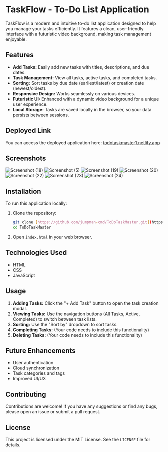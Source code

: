 # TaskFlow - To-Do List Application

TaskFlow is a modern and intuitive to-do list application designed to help you manage your tasks efficiently. It features a clean, user-friendly interface with a futuristic video background, making task management enjoyable.

## Features

* **Add Tasks:** Easily add new tasks with titles, descriptions, and due dates.
* **Task Management:** View all tasks, active tasks, and completed tasks.
* **Sorting:** Sort tasks by due date (earliest/latest) or creation date (newest/oldest).
* **Responsive Design:** Works seamlessly on various devices.
* **Futuristic UI:** Enhanced with a dynamic video background for a unique user experience.
* **Local Storage:** Tasks are saved locally in the browser, so your data persists between sessions.

## Deployed Link

You can access the deployed application here: [todotaskmaster1.netlify.app](https://todotaskmaster1.netlify.app)

## Screenshots
![Screenshot (18)](https://github.com/user-attachments/assets/4515df95-4902-41e1-b650-cf199e3842ac)
![Screenshot (5)](https://github.com/user-attachments/assets/f0d6b6bc-790f-4f1f-9060-982599087127)
![Screenshot (19)](https://github.com/user-attachments/assets/28e8ee8e-838e-4aea-ac4d-6ecc430f6705)
![Screenshot (20)](https://github.com/user-attachments/assets/e3a8bb71-7b3f-4dd0-b299-ad2466e64a4f)
![Screenshot (22)](https://github.com/user-attachments/assets/805dcea1-3e45-49d8-a9c2-1bace26f8226)
![Screenshot (23)](https://github.com/user-attachments/assets/f5ff84e1-6730-454a-9e00-a2134da7c8c6)
![Screenshot (24)](https://github.com/user-attachments/assets/c2d2e86f-feaa-464f-8bac-3e8b9d49761d)

## Installation

To run this application locally:

1.  Clone the repository:

    ```bash
    git clone [https://github.com/jumpman-cmd/ToDoTaskMaster.git](https://github.com/jumpman-cmd/ToDoTaskMaster.git)
    cd ToDoTaskMaster
    ```

2.  Open `index.html` in your web browser.

## Technologies Used

* HTML
* CSS
* JavaScript

## Usage

1.  **Adding Tasks:** Click the "+ Add Task" button to open the task creation modal.
2.  **Viewing Tasks:** Use the navigation buttons (All Tasks, Active, Completed) to switch between task lists.
3.  **Sorting:** Use the "Sort by" dropdown to sort tasks.
4.  **Completing Tasks:** (Your code needs to include this functionality)
5.  **Deleting Tasks:** (Your code needs to include this functionality)

## Future Enhancements

* User authentication
* Cloud synchronization
* Task categories and tags
* Improved UI/UX

## Contributing

Contributions are welcome! If you have any suggestions or find any bugs, please open an issue or submit a pull request.

## License

This project is licensed under the MIT License. See the `LICENSE` file for details.
